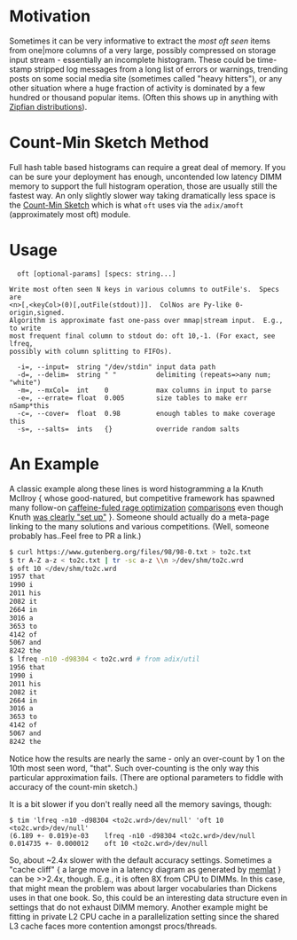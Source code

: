 Motivation
==========
Sometimes it can be very informative to extract the *most oft seen* items from
one|more columns of a very large, possibly compressed on storage input stream -
essentially an incomplete histogram.  These could be time-stamp stripped log
messages from a long list of errors or warnings, trending posts on some social
media site (sometimes called "heavy hitters"), or any other situation where a
huge fraction of activity is dominated by a few hundred or thousand popular
items.  (Often this shows up in anything with [Zipfian distributions](zipf.md)).

Count-Min Sketch Method
=======================
Full hash table based histograms can require a great deal of memory.  If you can
be sure your deployment has enough, uncontended low latency DIMM memory to
support the full histogram operation, those are usually still the fastest way.
An only slightly slower way taking dramatically less space is the [Count-Min
Sketch](https://en.wikipedia.org/wiki/Count%E2%80%93min_sketch) which is what
`oft` uses via the `adix/amoft` (approximately most oft) module.

Usage
=====
```
  oft [optional-params] [specs: string...]

Write most often seen N keys in various columns to outFile's.  Specs are
<n>[,<keyCol>(0)[,outFile(stdout)]].  ColNos are Py-like 0-origin,signed.
Algorithm is approximate fast one-pass over mmap|stream input.  E.g., to write
most frequent final column to stdout do: oft 10,-1. (For exact, see lfreq,
possibly with column splitting to FIFOs).

  -i=, --input=  string "/dev/stdin" input data path
  -d=, --delim=  string " "          delimiting (repeats=>any num; "white")
  -m=, --mxCol=  int    0            max columns in input to parse
  -e=, --errate= float  0.005        size tables to make err nSamp*this
  -c=, --cover=  float  0.98         enough tables to make coverage this
  -s=, --salts=  ints   {}           override random salts
```

An Example
==========
A classic example along these lines is word histogramming a la Knuth McIlroy
{ whose good-natured, but competitive framework has spawned many follow-on
[caffeine-fuled rage optimization](https://github.com/benhoyt/countwords)
[comparisons](https://stackoverflow.com/questions/25957835/wordcount-how-inefficient-is-mcilroys-solution)
even though Knuth [was clearly "set
up"](https://buttondown.email/hillelwayne/archive/donald-knuth-was-framed/) }.
Someone should actually do a meta-page linking to the many solutions and various
competitions.  (Well, someone probably has..Feel free to PR a link.)

```sh
$ curl https://www.gutenberg.org/files/98/98-0.txt > to2c.txt
$ tr A-Z a-z < to2c.txt | tr -sc a-z \\n >/dev/shm/to2c.wrd
$ oft 10 </dev/shm/to2c.wrd
1957 that
1990 i
2011 his
2082 it
2664 in
3016 a
3653 to
4142 of
5067 and
8242 the
$ lfreq -n10 -d98304 < to2c.wrd # from adix/util
1956 that
1990 i
2011 his
2082 it
2664 in
3016 a
3653 to
4142 of
5067 and
8242 the
```
Notice how the results are nearly the same - only an over-count by 1 on the 10th
most seen word, "that".  Such over-counting is the only way this particular
approximation fails.  (There are optional parameters to fiddle with accuracy of
the count-min sketch.)

It is a bit slower if you don't really need all the memory savings, though:
```
$ tim 'lfreq -n10 -d98304 <to2c.wrd>/dev/null' 'oft 10 <to2c.wrd>/dev/null'
(6.189 +- 0.019)e-03    lfreq -n10 -d98304 <to2c.wrd>/dev/null
0.014735 +- 0.000012    oft 10 <to2c.wrd>/dev/null
```

So, about ~2.4x slower with the default accuracy settings.  Sometimes a "cache
cliff" { a large move in a latency diagram as generated by [memlat](memlat.md) }
can be >>2.4x, though.  E.g., it is often 8X from CPU to DIMMs.  In this case,
that might mean the problem was about larger vocabularies than Dickens uses in
that one book.  So, this could be an interesting data structure even in settings
that do not exhaust DIMM memory.  Another example might be fitting in private
L2 CPU cache in a parallelization setting since the shared L3 cache faces more
contention amongst procs/threads.
